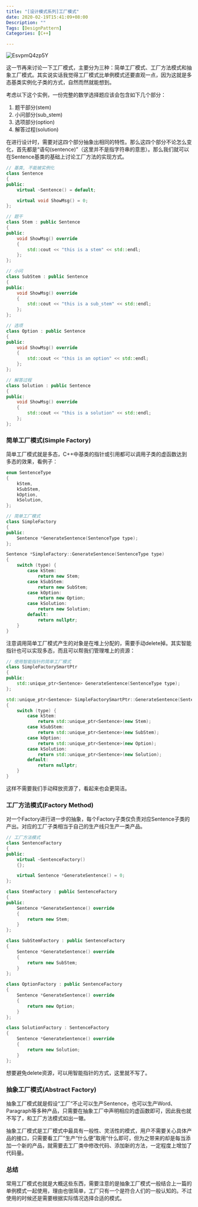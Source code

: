 ```yaml
---
title: "[设计模式系列]工厂模式"
date: 2020-02-19T15:41:09+08:00
Description: ""
Tags: [DesignPattern]
Categories: [C++]

---
```


![EsvpmQ4zp5Y](https://cdn.jsdelivr.net/gh/chongg039/blog-pic-repo@master/uPic/EsvpmQ4zp5Y.jpg#center)

这一节再来讨论一下工厂模式，主要分为三种：简单工厂模式、工厂方法模式和抽象工厂模式。其实说实话我觉得工厂模式比单例模式还要直观一点，因为这就是多态基类实例化子类的方式，自然而然就能想到。

考虑以下这个实例，一份完整的数学选择题应该会包含如下几个部分：

1. 题干部分(stem)
2. 小问部分(sub_stem)
3. 选项部分(option)
4. 解答过程(solution)

在进行设计时，需要对这四个部分抽象出相同的特性。那么这四个部分不论怎么变化，首先都是“语句(sentence)”（这里并不是指字符串的意思）。那么我们就可以在Sentence基类的基础上讨论工厂方法的实现方式。

```c++
// 基类, 不能被实例化
class Sentence
{
public:
    virtual ~Sentence() = default;

    virtual void ShowMsg() = 0;
};

// 题干
class Stem : public Sentence
{
public:
    void ShowMsg() override
    {
        std::cout << "this is a stem" << std::endl;
    };
};

// 小问
class SubStem : public Sentence
{
public:
    void ShowMsg() override
    {
        std::cout << "this is a sub_stem" << std::endl;
    };
};

// 选项
class Option : public Sentence
{
public:
    void ShowMsg() override
    {
        std::cout << "this is an option" << std::endl;
    };
};

// 解答过程
class Solution : public Sentence
{
public:
    void ShowMsg() override
    {
        std::cout << "this is a solution" << std::endl;
    };
};
```

### 简单工厂模式(Simple Factory)

简单工厂模式就是多态，C++中基类的指针或引用都可以调用子类的虚函数达到多态的效果，看例子：

```c++
enum SentenceType
{
    kStem,
    kSubStem,
    kOption,
    kSolution,
};

// 简单工厂模式
class SimpleFactory
{
public:
    Sentence *GenerateSentence(SentenceType type);
};

Sentence *SimpleFactory::GenerateSentence(SentenceType type)
{
    switch (type) {
        case kStem:
            return new Stem;
        case kSubStem:
            return new SubStem;
        case kOption:
            return new Option;
        case kSolution:
            return new Solution;
        default:
            return nullptr;
    }
}
```

注意调用简单工厂模式产生的对象是在堆上分配的，需要手动delete掉。其实智能指针也可以实现多态，而且可以帮我们管理堆上的资源：

```c++
// 使用智能指针的简单工厂模式
class SimpleFactorySmartPtr
{
public:
    std::unique_ptr<Sentence> GenerateSentence(SentenceType type);
};

std::unique_ptr<Sentence> SimpleFactorySmartPtr::GenerateSentence(SentenceType type)
{
    switch (type) {
        case kStem:
            return std::unique_ptr<Sentence>(new Stem);
        case kSubStem:
            return std::unique_ptr<Sentence>(new SubStem);
        case kOption:
            return std::unique_ptr<Sentence>(new Option);
        case kSolution:
            return std::unique_ptr<Sentence>(new Solution);
        default:
            return nullptr;
    }
}
```

这样不需要我们手动释放资源了，看起来也会更简洁。

### 工厂方法模式(Factory Method)

对一个Factory进行进一步的抽象，每个Factory子类仅负责对应Sentence子类的产出。对应的工厂子类相当于自己的生产线只生产一类产品。

```c++
// 工厂方法模式
class SentenceFactory
{
public:
    virtual ~SentenceFactory()
    {};

    virtual Sentence *GenerateSentence() = 0;
};

class StemFactory : public SentenceFactory
{
public:
    Sentence *GenerateSentence() override
    {
        return new Stem;
    }
};

class SubStemFactory : public SentenceFactory
{
    Sentence *GenerateSentence() override
    {
        return new SubStem;
    }
};

class OptionFactory : public SentenceFactory
{
    Sentence *GenerateSentence() override
    {
        return new Option;
    }
};

class SolutionFactory : SentenceFactory
{
    Sentence *GenerateSentence() override
    {
        return new Solution;
    }
};
```

想要避免delete资源，可以用智能指针的方式，这里就不写了。

### 抽象工厂模式(Abstract Factory)

抽象工厂模式就是假设“工厂“不止可以生产Sentence，也可以生产Word、Paragraph等多种产品，只需要在抽象工厂中声明相应的虚函数即可，因此我也就不写了，和工厂方法模式如出一辙。

抽象工厂模式是工厂模式中最具有一般性、灵活性的模式，用户不需要关心具体产品的接口，只需要看工厂”生产“什么便”取用“什么即可，但为之带来的却是每当添加一个新的产品，就需要去工厂类中修改代码、添加新的方法，一定程度上增加了代码量。

### 总结

常用工厂模式也就是大概这些东西，需要注意的是抽象工厂模式一般结合上一篇的单例模式一起使用，理由也很简单，工厂只有一个是符合人们的一般认知的。不过使用的时候还是需要根据实际情况选择合适的模式。